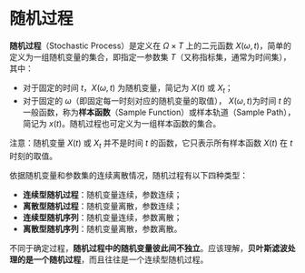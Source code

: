 # 随机过程

**随机过程**（Stochastic Process）是定义在 $\Omega \times T$ 上的二元函数 $X(\omega,t)$，简单的定义为一组随机变量的集合，即指定一参数集 $T$（又称指标集，通常为时间集），其中：

* 对于固定的时间 $t$，$X(\omega, t)$ 为随机变量，简记为 $X(t)$ 或 $X_t$；
* 对于固定的 $\omega$（即固定每一时刻对应的随机变量的取值）， $X(\omega, t)$为时间 $t$  的一般函数，称为**样本函数**（Sample Function）或样本轨道（Sample Path），简记为 $x(t)$。随机过程也可定义为一组样本函数的集合。

注意：随机变量 $X(t)$ 或 $X_t$ 并不是时间 $t$ 的函数，它只表示所有样本函数 $X(t)$ 在 $t$ 时刻的取值。

依据随机变量和参数集的连续离散情况，随机过程有以下四种类型：

- **连续型随机过程**：随机变量连续，参数连续；
- **离散型随机过程**：随机变量离散，参数连续；
- **连续型随机序列**：随机变量连续，参数离散；
- **离散型随机序列**：随机变量离散，参数离散。

不同于确定过程，**随机过程中的随机变量彼此间不独立**。应该理解，**贝叶斯滤波处理的是一个随机过程**，而且往往是一个连续型随机过程。
